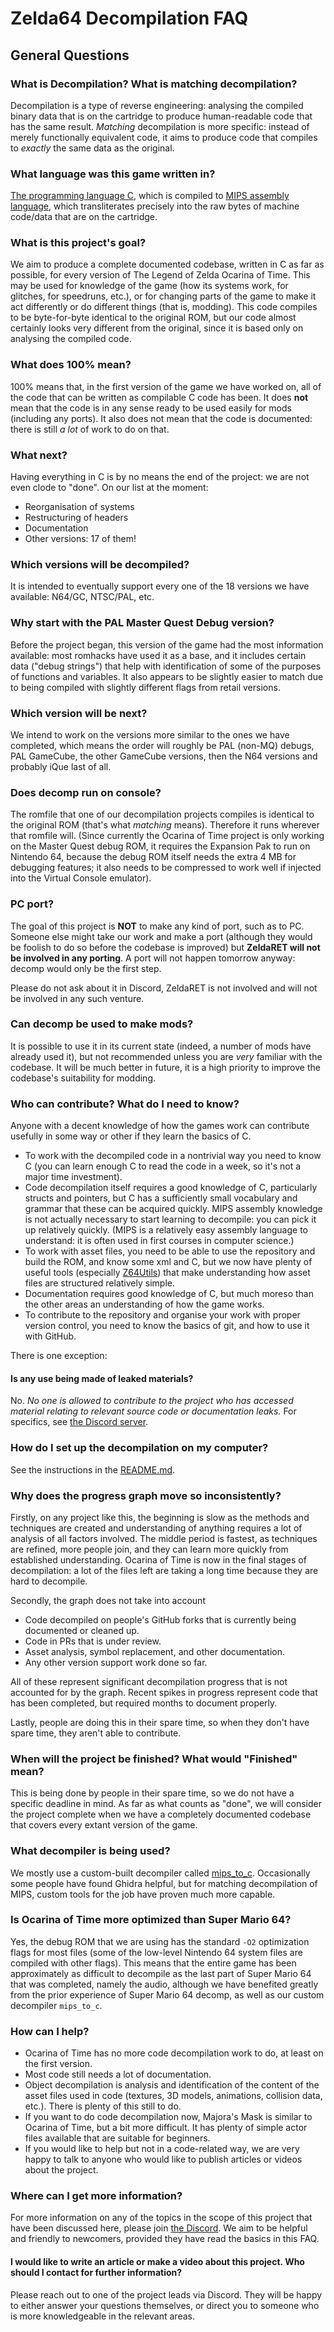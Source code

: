 # Zelda64 Decompilation FAQ

## General Questions


### What is Decompilation? What is matching decompilation?

Decompilation is a type of reverse engineering: analysing the compiled
binary data that is on the cartridge to produce human-readable code that
has the same result. *Matching* decompilation is more specific: instead
of merely functionally equivalent code, it aims to produce code that
compiles to *exactly* the same data as the original.

### What language was this game written in?

[The programming language
C](https://en.wikipedia.org/wiki/C_(programming_language)), which is
compiled to [MIPS assembly
language](https://en.wikipedia.org/wiki/MIPS_architecture), which
transliterates precisely into the raw bytes of machine code/data that
are on the cartridge.

### What is this project's goal?

We aim to produce a complete documented codebase, written in C as far as
possible, for every version of The Legend of Zelda Ocarina of Time. This
may be used for knowledge of the game (how its systems work, for
glitches, for speedruns, etc.), or for changing parts of the game to
make it act differently or do different things (that is, modding). This
code compiles to be byte-for-byte identical to the original ROM, but our
code almost certainly looks very different from the original, since it
is based only on analysing the compiled code.


### What does 100% mean?

100% means that, in the first version of the game we have worked on, all
of the code that can be written as compilable C code has been. It does
**not** mean that the code is in any sense ready to be used easily for
mods (including any ports). It also does not mean that the code is
documented: there is still *a lot* of work to do on that.


### What next?

Having everything in C is by no means the end of the project: we are
not even clode to \"done\". On our list at the moment:

-   Reorganisation of systems
-   Restructuring of headers
-   Documentation
-   Other versions: 17 of them!


### Which versions will be decompiled?

It is intended to eventually support every one of the 18 versions we 
have available: N64/GC, NTSC/PAL, etc.

### Why start with the PAL Master Quest Debug version?

Before the project began, this version of the game had the most
information available: most romhacks have used it as a base, and it
includes certain data (\"debug strings\") that help with identification
of some of the purposes of functions and variables. It also appears to
be slightly easier to match due to being compiled with slightly
different flags from retail versions.

### Which version will be next?

We intend to work on the versions more similar to the ones we have
completed, which means the order will roughly be PAL (non-MQ) debugs,
PAL GameCube, the other GameCube versions, then the N64 versions and
probably iQue last of all.


### Does decomp run on console?

The romfile that one of our decompilation projects compiles is identical
to the original ROM (that\'s what *matching* means). Therefore it runs
wherever that romfile will. (Since currently the Ocarina of Time project
is only working on the Master Quest debug ROM, it requires the Expansion
Pak to run on Nintendo 64, because the debug ROM itself needs the extra
4 MB for debugging features; it also needs to be compressed to work well
if injected into the Virtual Console emulator).

### PC port?

The goal of this project is **NOT** to make any kind of port, such as to
PC. Someone else might take our work and make a port (although they
would be foolish to do so before the codebase is improved) but
**ZeldaRET will not be involved in any porting**. A port will not happen
tomorrow anyway: decomp would only be the first step.

Please do not ask about it in Discord, ZeldaRET is not involved and will
not be involved in any such venture.

### Can decomp be used to make mods?

It is possible to use it in its current state (indeed, a number of mods
have already used it), but not recommended unless you are *very*
familiar with the codebase. It will be much better in future, it is a
high priority to improve the codebase's suitability for modding.

### Who can contribute? What do I need to know?

Anyone with a decent knowledge of how the games work can contribute
usefully in some way or other if they learn the basics of C.

-   To work with the decompiled code in a nontrivial way you need to
    know C (you can learn enough C to read the code in a week, so it\'s
    not a major time investment).
-   Code decompilation itself requires a good knowledge of C,
    particularly structs and pointers, but C has a sufficiently small
    vocabulary and grammar that these can be acquired quickly. MIPS
    assembly knowledge is not actually necessary to start learning to
    decompile: you can pick it up relatively quickly. (MIPS is a
    relatively easy assembly language to understand: it is often used in
    first courses in computer science.)
-   To work with asset files, you need to be able to use the repository
    and build the ROM, and know some xml and C, but we now have plenty
    of useful tools (especially
    [Z64Utils](https://github.com/Random06457/Z64Utils)) that make
    understanding how asset files are structured relatively simple.
-   Documentation requires good knowledge of C, but much moreso than the
    other areas an understanding of how the game works.
-   To contribute to the repository and organise your work with proper
    version control, you need to know the basics of git, and how to use
    it with GitHub.

There is one exception:

#### Is any use being made of leaked materials?

No. *No one is allowed to contribute to the project who has accessed
material relating to relevant source code or documentation leaks.* For
specifics, see [the Discord server](http://discord.zelda64.dev/).

### How do I set up the decompilation on my computer?

See the instructions in the [README.md](https://github.com/zeldaret/oot/#readme).


### Why does the progress graph move so inconsistently?

Firstly, on any project like this, the beginning is slow as the methods
and techniques are created and understanding of anything requires a lot
of analysis of all factors involved. The middle period is fastest, as
techniques are refined, more people join, and they can learn more
quickly from established understanding. Ocarina of Time is now in the
final stages of decompilation: a lot of the files left are taking a long
time because they are hard to decompile.

Secondly, the graph does not take into account

-   Code decompiled on people\'s GitHub forks that is currently being
    documented or cleaned up.
-   Code in PRs that is under review.
-   Asset analysis, symbol replacement, and other documentation.
-   Any other version support work done so far.

All of these represent significant decompilation progress that is not
accounted for by the graph. Recent spikes in progress represent code
that has been completed, but required months to document properly.

Lastly, people are doing this in their spare time, so when they don\'t
have spare time, they aren\'t able to contribute.

### When will the project be finished? What would \"Finished\" mean?

This is being done by people in their spare time, so we do not have a
specific deadline in mind. As far as what counts as \"done\", we will
consider the project complete when we have a completely documented
codebase that covers every extant version of the game.

### What decompiler is being used?

We mostly use a custom-built decompiler called
[mips\_to\_c](https://github.com/matt-kempster/mips_to_c). Occasionally
some people have found Ghidra helpful, but for matching decompilation of
MIPS, custom tools for the job have proven much more capable.


### Is Ocarina of Time more optimized than Super Mario 64?

Yes, the debug ROM that we are using has the standard `-O2` optimization
flags for most files (some of the low-level Nintendo 64 system files are
compiled with other flags). This means that the entire game has been
approximately as difficult to decompile as the last part of Super Mario
64 that was completed, namely the audio, although we have benefited
greatly from the prior experience of Super Mario 64 decomp, as well as
our custom decompiler `mips_to_c`.

### How can I help?

-   Ocarina of Time has no more code decompilation work to do, at least
    on the first version.
-   Most code still needs a lot of documentation.
-   Object decompilation is analysis and identification of the content
    of the asset files used in code (textures, 3D models, animations,
    collision data, etc.). There is plenty of this still to do.
-   If you want to do code decompilation now, Majora\'s Mask is similar
    to Ocarina of Time, but a bit more difficult. It has plenty of
    simple actor files available that are suitable for beginners.
-   If you would like to help but not in a code-related way, we are very
    happy to talk to anyone who would like to publish articles or videos
    about the project.

### Where can I get more information?

For more information on any of the topics in the scope of this project
that have been discussed here, please join [the
Discord](http://discord.zelda64.dev/). We aim to be helpful and friendly
to newcomers, provided they have read the basics in this FAQ.

#### I would like to write an article or make a video about this project. Who should I contact for further information?

Please reach out to one of the project leads via Discord. They will be 
happy to either answer your questions themselves, or direct you to 
someone who is more knowledgeable in the relevant areas.

